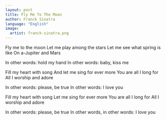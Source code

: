 ```yaml
---
layout: post
title: Fly Me To The Moon
author: Franck Sinatra
language: "English"
image:
  artist: franck-sinatra.png
---
```

Fly me to the moon
Let me play among the stars
Let me see what spring is like
On a-Jupiter and Mars

In other words: hold my hand
In other words: baby, kiss me

Fill my heart with song
And let me sing for ever more
You are all I long for
All I worship and adore

In other words: please, be true
In other words: I love you

Fill my heart with song
Let me sing for ever more
You are all I long for
All I worship and adore

In other words: please, be true
In other words, in other words: I love you 
